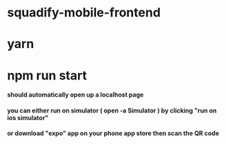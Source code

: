 # squadify-mobile-frontend

# yarn #
# npm run start #
#### should automatically open up a localhost page ####
#### you can either run on simulator ( open -a Simulator ) by clicking "run on ios simulator" ####
#### or download "expo" app on your phone app store then scan the QR code ####
